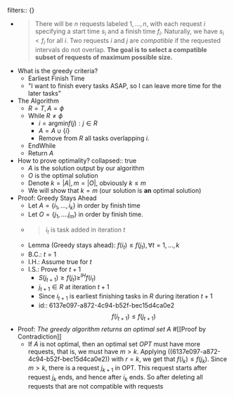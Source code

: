 filters:: {}

-
  > There will be $n$ requests labeled $1, \dots, n$, with each request $i$ specifying a start time $s_i$ and a finish time $f_i$. Naturally, we have $s_i < f_i$ for all $i$. Two requests $i$ and $j$ are _compatible_ if the requested intervals do not overlap. **The goal is to select a compatible subset of requests of maximum possible size.**
- What is the greedy criteria?
	- Earliest Finish Time
	- "I want to finish every tasks ASAP, so I can leave more time for the later tasks"
- The Algorithm
	- $R =T, A = \phi$
	- While $R \ne \phi$
		- $i = \text{argmin} f(j): j \in R$
		- $A = A \cup \{i\}$
		- Remove from $R$ all tasks overlapping $i$.
	- EndWhile
	- Return $A$
- How to prove optimality?
  collapsed:: true
	- $A$ is the solution output by our algorithm
	- $O$ is the optimal solution
	- Denote $k = |A|, m = |O|$, obviously $k \le m$
	- We will show that $k = m$ (our solution is **an** optimal solution)
- Proof: Greedy Stays Ahead
	- Let $A = \{i_1, \dots, i_k\}$ in order by finish time
	- Let $O = \{j_1, \dots. j_m\}$ in order by finish time.
	-
	  > $i_t$ is task added in iteration $t$
	- Lemma (Greedy stays ahead): $f(i_t) \le f(j_t), \forall t = 1, \dots, k$
	- B.C.: $t=1$
	- I.H.: Assume true for $t$
	- I.S.: Prove for $t+1$
		- $S(j_{t+1}) \ge f(j_t) \ge^{IH} f(i_t)$
		- $j_{t+1} \in R$ at iteration $t+1$
		- Since $i_{t+1}$ is earliest finishing tasks in $R$ during iteration $t+1$
		-
		  id:: 6137e097-a872-4c94-b52f-bec15d4ca0e2
		  $$f(i_{t + 1}) \le f(j_{t+1})$$
- Proof: _The greedy algorithm returns an optimal set A_  #[[Proof by Contradiction]]
	- If $A$ is not optimal, then an optimal set $OPT$ must have more requests, that is, we must have $m > k$. Applying ((6137e097-a872-4c94-b52f-bec15d4ca0e2)) with $r = k$, we get that $f(i_k) \le f(j_k)$. Since $m > k$, there is a request $j_{k+1}$ in OPT. This request starts after request $j_k$ ends, and hence after $i_k$ ends. So after deleting all requests that are not compatible with requests